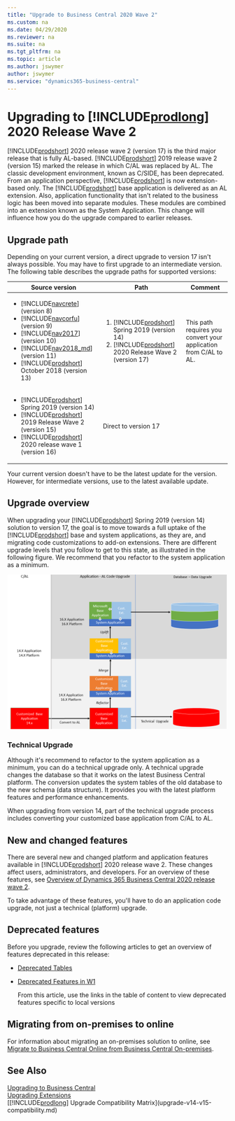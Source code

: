 ```yaml
---
title: "Upgrade to Business Central 2020 Wave 2"
ms.custom: na
ms.date: 04/29/2020
ms.reviewer: na
ms.suite: na
ms.tgt_pltfrm: na
ms.topic: article
ms.author: jswymer
author: jswymer
ms.service: "dynamics365-business-central"
---
```

# Upgrading to [!INCLUDE[prodlong](../developer/includes/prodlong.md)] 2020 Release Wave 2

[!INCLUDE[prodshort](../developer/includes/prodshort.md)] 2020 release wave 2 (version 17) is the third major release that is fully AL-based. [!INCLUDE[prodshort](../developer/includes/prodshort.md)] 2019 release wave 2 (version 15) marked the release in which C/AL was replaced by AL. The classic development environment, known as C/SIDE, has been deprecated. From an application perspective, [!INCLUDE[prodshort](../developer/includes/prodshort.md)] is now extension-based only. The [!INCLUDE[prodshort](../developer/includes/prodshort.md)] base application is delivered as an AL extension. Also, application functionality that isn't related to the business logic has been moved into separate modules. These modules are combined into an extension known as the System Application. This change will influence how you do the upgrade compared to earlier releases.

## Upgrade path

Depending on your current version, a direct upgrade to version 17 isn't always possible. You may have to first upgrade to an intermediate version. The following table describes the upgrade paths for supported versions:

|  Source version  |  Path  |Comment|
|------------|--------------|---|
|<ul><li> [!INCLUDE[navcrete](../developer/includes/navcrete_md.md)] (version 8)</li><li>[!INCLUDE[navcorfu](../developer/includes/navcorfu_md.md)] (version 9)</li><li>[!INCLUDE[nav2017](../developer/includes/nav2017.md)] (version 10)</li><li>[!INCLUDE[nav2018_md](../developer/includes/nav2018_md.md)] (version 11)</li><li>[!INCLUDE[prodshort](../developer/includes/prodshort.md)] October 2018 (version 13)</li></ul>|<ol><li>[!INCLUDE[prodshort](../developer/includes/prodshort.md)] Spring 2019 (version 14)</li><li>[!INCLUDE[prodshort](../developer/includes/prodshort.md)] 2020 Release Wave 2 (version 17)</li></ol>|This path requires you convert your application from C/AL to AL.|
|<ul><li> [!INCLUDE[prodshort](../developer/includes/prodshort.md)] Spring 2019 (version 14)</li><li> [!INCLUDE[prodshort](../developer/includes/prodshort.md)] 2019 Release Wave 2 (version 15)</li><li> [!INCLUDE[prodshort](../developer/includes/prodshort.md)] 2020 release wave 1 (version 16)</li></ul>|Direct to version 17|

Your current version doesn't have to be the latest update for the version. However, for intermediate versions, use to the latest available update.


## <a name="upgradepath"></a>Upgrade overview

When upgrading your [!INCLUDE[prodshort](../developer/includes/prodshort.md)] Spring 2019 (version 14) solution to version 17, the goal is to move towards a full uptake of the [!INCLUDE[prodshort](../developer/includes/prodshort.md)] base and system applications, as they are, and migrating code customizations to add-on extensions. There are different upgrade levels that you follow to get to this state, as illustrated in the following figure. We recommend that you refactor to the system application as a minimum.

![Upgrade path on Business Central application](../developer/media/bc16-upgrade-paths-v1.png "Upgrade paths")

### Technical Upgrade

Although it's recommend to refactor to the system application as a minimum, you can do a technical upgrade only. A technical upgrade changes the database so that it works on the latest Business Central platform. The conversion updates the system tables of the old database to the new schema (data structure). It provides you with the latest platform features and performance enhancements.

When upgrading from version 14, part of the technical upgrade process includes converting your customized base application from C/AL to AL.

## New and changed features

There are several new and changed platform and application features available in [!INCLUDE[prodshort](../developer/includes/prodshort.md)] 2020 release wave 2. These changes affect users, administrators, and developers. For an overview of these features, see [Overview of Dynamics 365 Business Central 2020 release wave 2](/dynamics365-release-plan/2020wave1/dynamics365-business-central/).

To take advantage of these features, you'll have to do an application code upgrade, not just a technical (platform) upgrade. 

## Deprecated features

Before you upgrade, review the following articles to get an overview of features deprecated in this release:

- [Deprecated Tables](/dynamics365/business-central/dev-itpro/upgrade/deprecated-tables)

- [Deprecated Features in W1](/dynamics365/business-central/dev-itpro/upgrade/deprecated-features-w1)

  From this article, use the links in the table of content to view deprecated features specific to local versions

## Migrating from on-premises to online

For information about migrating an on-premises solution to online, see [Migrate to Business Central Online from Business Central On-premises](/dynamics365/business-central/dev-itpro/administration/migrate-business-central-on-premises).

  
## See Also  
 
[Upgrading to Business Central](upgrading-to-business-central.md)  
[Upgrading Extensions](../developer/devenv-upgrading-extensions.md)  
[[!INCLUDE[prodlong](../developer/includes/prodlong.md)] Upgrade Compatibility Matrix](upgrade-v14-v15-compatibility.md)  
